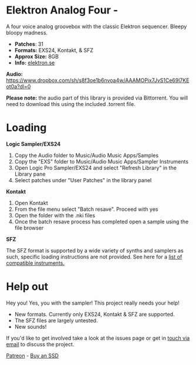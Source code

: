 # Elektron Analog Four -

A four voice analog groovebox with the classic Elektron sequencer. Bleepy bloopy madness.

-  **Patches**: 31
-   **Formats:** EXS24, Kontakt, & SFZ
-   **Approx Size:** 8GB
-   **Info:** [elektron.se](https://www.elektron.se/legacy-products/)

**Audio:** https://www.dropbox.com/sh/s8f3oe1b6nvoa4w/AAAMOPix7JvS1Ce69l7KEot0a?dl=0

**Please note:** the audio part of this library is provided via Bittorrent. You will need to download this using the included .torrent file.


# Loading

**Logic Sampler/EXS24**

1. Copy the Audio folder to Music/Audio Music Apps/Samples
2. Copy the "EXS" folder to Music/Audio Music Apps/Sampler Instruments
3. Open Logic Pro Sampler/EXS24 and select "Refresh Library" in the Library pane
4. Select patches under "User Patches" in the library panel 

****Kontakt****

1.  Open Kontakt
2. From the file menu select "Batch resave". Proceed with yes
3. Open the folder with the .nki files
4. Once the batch resave process has completed open a sample using the file browser

**SFZ**

The SFZ format is supported by a wide variety of synths and samplers as such, specific loading instructions are not provided. See here for a [list of compatible instruments.](https://sfzformat.com/software/players/) 

# Help out
  
Hey you! Yes, you with the sampler! This project really needs your help! 

 - New formats. Currently only EXS24, Kontakt & SFZ are supported. 
 - The SFZ files are largely untested. 
 - New sounds!
 
 If you'd like to get involved take a look at the issues page or get in [touch via email](mailto:modularsamples@gmail.com) to discuss the project.

[Patreon](https://www.patreon.com/modularsamples) - [Buy an SSD](https://www.etsy.com/uk/listing/757499822/modularsamplescom-library-ssd)
